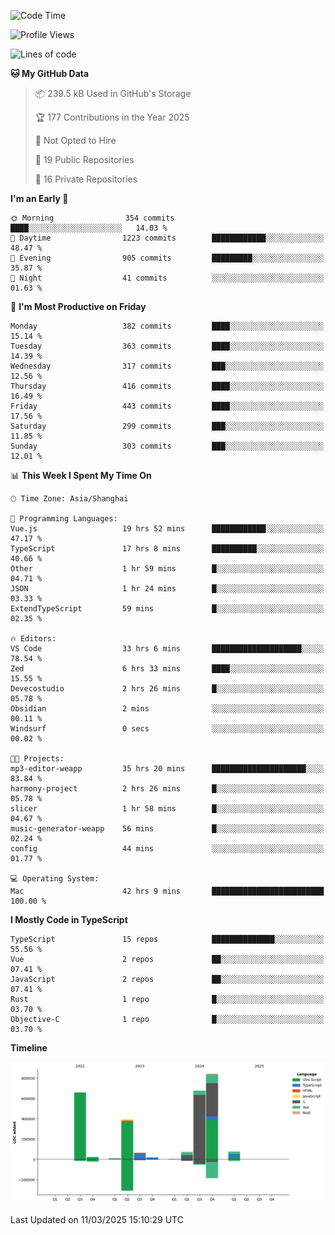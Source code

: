 <!--START_SECTION:waka-->
![Code Time](http://img.shields.io/badge/Code%20Time-3%2C221%20hrs%2038%20mins-blue)

![Profile Views](http://img.shields.io/badge/Profile%20Views-11-blue)

![Lines of code](https://img.shields.io/badge/From%20Hello%20World%20I%27ve%20Written-2.8%20million%20lines%20of%20code-blue)

**🐱 My GitHub Data** 

> 📦 239.5 kB Used in GitHub's Storage 
 > 
> 🏆 177 Contributions in the Year 2025
 > 
> 🚫 Not Opted to Hire
 > 
> 📜 19 Public Repositories 
 > 
> 🔑 16 Private Repositories 
 > 
**I'm an Early 🐤** 

```text
🌞 Morning                354 commits         ████░░░░░░░░░░░░░░░░░░░░░   14.03 % 
🌆 Daytime                1223 commits        ████████████░░░░░░░░░░░░░   48.47 % 
🌃 Evening                905 commits         █████████░░░░░░░░░░░░░░░░   35.87 % 
🌙 Night                  41 commits          ░░░░░░░░░░░░░░░░░░░░░░░░░   01.63 % 
```
📅 **I'm Most Productive on Friday** 

```text
Monday                   382 commits         ████░░░░░░░░░░░░░░░░░░░░░   15.14 % 
Tuesday                  363 commits         ████░░░░░░░░░░░░░░░░░░░░░   14.39 % 
Wednesday                317 commits         ███░░░░░░░░░░░░░░░░░░░░░░   12.56 % 
Thursday                 416 commits         ████░░░░░░░░░░░░░░░░░░░░░   16.49 % 
Friday                   443 commits         ████░░░░░░░░░░░░░░░░░░░░░   17.56 % 
Saturday                 299 commits         ███░░░░░░░░░░░░░░░░░░░░░░   11.85 % 
Sunday                   303 commits         ███░░░░░░░░░░░░░░░░░░░░░░   12.01 % 
```


📊 **This Week I Spent My Time On** 

```text
🕑︎ Time Zone: Asia/Shanghai

💬 Programming Languages: 
Vue.js                   19 hrs 52 mins      ████████████░░░░░░░░░░░░░   47.17 % 
TypeScript               17 hrs 8 mins       ██████████░░░░░░░░░░░░░░░   40.66 % 
Other                    1 hr 59 mins        █░░░░░░░░░░░░░░░░░░░░░░░░   04.71 % 
JSON                     1 hr 24 mins        █░░░░░░░░░░░░░░░░░░░░░░░░   03.33 % 
ExtendTypeScript         59 mins             █░░░░░░░░░░░░░░░░░░░░░░░░   02.35 % 

🔥 Editors: 
VS Code                  33 hrs 6 mins       ████████████████████░░░░░   78.54 % 
Zed                      6 hrs 33 mins       ████░░░░░░░░░░░░░░░░░░░░░   15.55 % 
Devecostudio             2 hrs 26 mins       █░░░░░░░░░░░░░░░░░░░░░░░░   05.78 % 
Obsidian                 2 mins              ░░░░░░░░░░░░░░░░░░░░░░░░░   00.11 % 
Windsurf                 0 secs              ░░░░░░░░░░░░░░░░░░░░░░░░░   00.02 % 

🐱‍💻 Projects: 
mp3-editor-weapp         35 hrs 20 mins      █████████████████████░░░░   83.84 % 
harmony-project          2 hrs 26 mins       █░░░░░░░░░░░░░░░░░░░░░░░░   05.78 % 
slicer                   1 hr 58 mins        █░░░░░░░░░░░░░░░░░░░░░░░░   04.67 % 
music-generator-weapp    56 mins             █░░░░░░░░░░░░░░░░░░░░░░░░   02.24 % 
config                   44 mins             ░░░░░░░░░░░░░░░░░░░░░░░░░   01.77 % 

💻 Operating System: 
Mac                      42 hrs 9 mins       █████████████████████████   100.00 % 
```

**I Mostly Code in TypeScript** 

```text
TypeScript               15 repos            ██████████████░░░░░░░░░░░   55.56 % 
Vue                      2 repos             ██░░░░░░░░░░░░░░░░░░░░░░░   07.41 % 
JavaScript               2 repos             ██░░░░░░░░░░░░░░░░░░░░░░░   07.41 % 
Rust                     1 repo              █░░░░░░░░░░░░░░░░░░░░░░░░   03.70 % 
Objective-C              1 repo              █░░░░░░░░░░░░░░░░░░░░░░░░   03.70 % 
```



**Timeline**

![Lines of Code chart](https://raw.githubusercontent.com/kevinxft/kevinxft/main/assets/bar_graph.png)


 Last Updated on 11/03/2025 15:10:29 UTC
<!--END_SECTION:waka-->